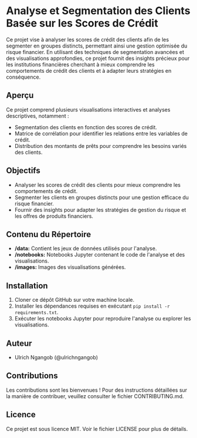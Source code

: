 # Analyse et Segmentation des Clients Basée sur les Scores de Crédit

Ce projet vise à analyser les scores de crédit des clients afin de les segmenter en groupes distincts, permettant ainsi une gestion optimisée du risque financier. En utilisant des techniques de segmentation avancées et des visualisations approfondies, ce projet fournit des insights précieux pour les institutions financières cherchant à mieux comprendre les comportements de crédit des clients et à adapter leurs stratégies en conséquence.

## Aperçu

Ce projet comprend plusieurs visualisations interactives et analyses descriptives, notamment :
- Segmentation des clients en fonction des scores de crédit.
- Matrice de corrélation pour identifier les relations entre les variables de crédit.
- Distribution des montants de prêts pour comprendre les besoins variés des clients.

## Objectifs

- Analyser les scores de crédit des clients pour mieux comprendre les comportements de crédit.
- Segmenter les clients en groupes distincts pour une gestion efficace du risque financier.
- Fournir des insights pour adapter les stratégies de gestion du risque et les offres de produits financiers.

## Contenu du Répertoire

- **/data:** Contient les jeux de données utilisés pour l'analyse.
- **/notebooks:** Notebooks Jupyter contenant le code de l'analyse et des visualisations.
- **/images:** Images des visualisations générées.


## Installation

1. Cloner ce dépôt GitHub sur votre machine locale.
2. Installer les dépendances requises en exécutant `pip install -r requirements.txt`.
3. Exécuter les notebooks Jupyter pour reproduire l'analyse ou explorer les visualisations.

## Auteur

- Ulrich Ngangob (@ulrichngangob)

## Contributions

Les contributions sont les bienvenues ! Pour des instructions détaillées sur la manière de contribuer, veuillez consulter le fichier CONTRIBUTING.md.

## Licence

Ce projet est sous licence MIT. Voir le fichier LICENSE pour plus de détails.

